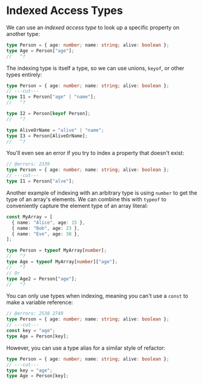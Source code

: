 # Indexed Access Types

We can use an _indexed access type_ to look up a specific property on another type:

```ts twoslash
type Person = { age: number; name: string; alive: boolean };
type Age = Person["age"];
//   ^?
```

The indexing type is itself a type, so we can use unions, `keyof`, or other types entirely:

```ts twoslash
type Person = { age: number; name: string; alive: boolean };
// ---cut---
type I1 = Person["age" | "name"];
//   ^?

type I2 = Person[keyof Person];
//   ^?

type AliveOrName = "alive" | "name";
type I3 = Person[AliveOrName];
//   ^?
```

You'll even see an error if you try to index a property that doesn't exist:

```ts twoslash
// @errors: 2339
type Person = { age: number; name: string; alive: boolean };
// ---cut---
type I1 = Person["alve"];
```

Another example of indexing with an arbitrary type is using `number` to get the type of an array's elements.
We can combine this with `typeof` to conveniently capture the element type of an array literal:

```ts twoslash
const MyArray = [
  { name: "Alice", age: 15 },
  { name: "Bob", age: 23 },
  { name: "Eve", age: 38 },
];

type Person = typeof MyArray[number];
//   ^?
type Age = typeof MyArray[number]["age"];
//   ^?
// Or
type Age2 = Person["age"];
//   ^?
```

You can only use types when indexing, meaning you can't use a `const` to make a variable reference:

```ts twoslash
// @errors: 2538 2749
type Person = { age: number; name: string; alive: boolean };
// ---cut---
const key = "age";
type Age = Person[key];
```

However, you can use a type alias for a similar style of refactor:

```ts twoslash
type Person = { age: number; name: string; alive: boolean };
// ---cut---
type key = "age";
type Age = Person[key];
```
